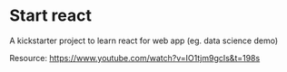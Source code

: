 # Start react
A kickstarter project to learn react for web app (eg. data science demo)

Resource: https://www.youtube.com/watch?v=IO1tjm9gcIs&t=198s
